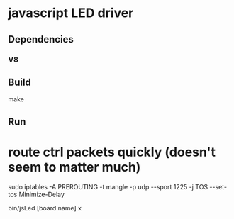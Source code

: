 # javascript LED driver


## Dependencies

### V8




## Build

make



## Run

# route ctrl packets quickly (doesn't seem to matter much)
sudo iptables -A PREROUTING -t mangle -p udp --sport 1225 -j TOS --set-tos Minimize-Delay

bin/jsLed [board name]
x
